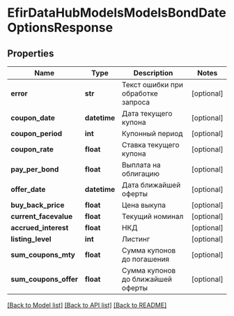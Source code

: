 # EfirDataHubModelsModelsBondDateOptionsResponse

## Properties
Name | Type | Description | Notes
------------ | ------------- | ------------- | -------------
**error** | **str** | Текст ошибки при обработке запроса | [optional] 
**coupon_date** | **datetime** | Дата текущего купона | [optional] 
**coupon_period** | **int** | Купонный период | [optional] 
**coupon_rate** | **float** | Ставка текущего купона | [optional] 
**pay_per_bond** | **float** | Выплата на облигацию | [optional] 
**offer_date** | **datetime** | Дата ближайшей оферты | [optional] 
**buy_back_price** | **float** | Цена выкупа | [optional] 
**current_facevalue** | **float** | Текущий номинал | [optional] 
**accrued_interest** | **float** | НКД | [optional] 
**listing_level** | **int** | Листинг | [optional] 
**sum_coupons_mty** | **float** | Сумма купонов до погашения | [optional] 
**sum_coupons_offer** | **float** | Сумма купонов до ближайшей оферты | [optional] 

[[Back to Model list]](../README.md#documentation-for-models) [[Back to API list]](../README.md#documentation-for-api-endpoints) [[Back to README]](../README.md)

